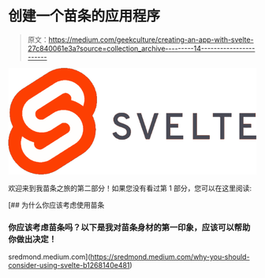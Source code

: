 # 创建一个苗条的应用程序

> 原文：<https://medium.com/geekculture/creating-an-app-with-svelte-27c840061e3a?source=collection_archive---------14----------------------->

![](img/f244331de258ecf9d8b99b06242f8038.png)

欢迎来到我苗条之旅的第二部分！如果您没有看过第 1 部分，您可以在这里阅读:

[](https://sredmond.medium.com/why-you-should-consider-using-svelte-b1268140e481) [## 为什么你应该考虑使用苗条

### 你应该考虑苗条吗？以下是我对苗条身材的第一印象，应该可以帮助你做出决定！

sredmond.medium.com](https://sredmond.medium.com/why-you-should-consider-using-svelte-b1268140e481)